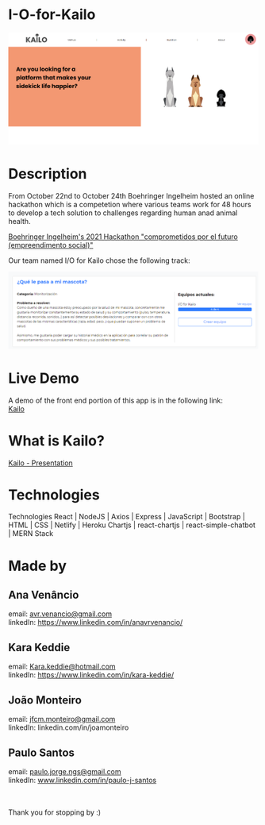 # I-O-for-Kailo


 
<img src=/DocumentationScreenshot2.png alt="Landing Page for Kailo Tracker web app" />



# Description
From October 22nd to October 24th Boehringer Ingelheim hosted an online hackathon which is a competetion where various teams work for 48 hours to develop a tech solution to challenges regarding human anad animal health.

<a href="https://www.comprometidosporelfuturo.com/" target="_blank">Boehringer Ingelheim's 2021 Hackathon "comprometidos por el futuro (empreendimento social)"</a>

Our team named I/O for Kailo chose the following track:

<img src=/Track.png alt="Description of a Hackathon challenge" />


# Live Demo
A demo of the front end portion of this app is in the following link:
</br>
<a href="https://io-for-kailo-hackathon-2021-frontend.netlify.app/" target="_blank">Kailo</a>


# What is Kailo?

<a href="https://docs.google.com/presentation/d/1-t8R4tACkOrBJf0cQANPqirhLgtOu8tIP6iavO6R_es/edit?usp=sharing" target="_blank">Kailo - Presentation</a>



# Technologies
Technologies
React | NodeJS | Axios | Express | JavaScript | Bootstrap | HTML | CSS | Netlify | Heroku
Chartjs | react-chartjs | react-simple-chatbot | MERN Stack

# Made by 

## Ana Venâncio
email: avr.venancio@gmail.com
<br>
linkedIn: https://www.linkedin.com/in/anavrvenancio/ 

## Kara Keddie
email: Kara.keddie@hotmail.com 
<br>
linkedIn: https://www.linkedin.com/in/kara-keddie/

## João Monteiro
email: jfcm.monteiro@gmail.com
<br>
linkedIn: linkedin.com/in/joamonteiro

## Paulo Santos
email: paulo.jorge.ngs@gmail.com
<br>
linkedIn: www.linkedin.com/in/paulo-j-santos

<br>
<br>
Thank you for stopping by :)
